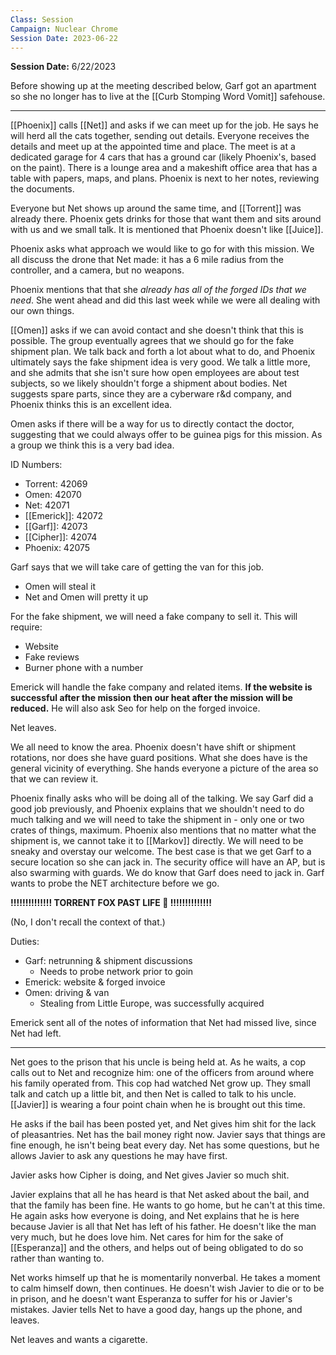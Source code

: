```yaml
---
Class: Session
Campaign: Nuclear Chrome
Session Date: 2023-06-22
---
```

**Session Date:** 6/22/2023

Before showing up at the meeting described below, Garf got an apartment so she no longer has to live at the [[Curb Stomping Word Vomit]] safehouse.

---

[[Phoenix]] calls [[Net]] and asks if we can meet up for the job. He says he will herd all the cats together, sending out details. Everyone receives the details and meet up at the appointed time and place. The meet is at a dedicated garage for 4 cars that has a ground car (likely Phoenix's, based on the paint). There is a lounge area and a makeshift office area that has a table with papers, maps, and plans. Phoenix is next to her notes, reviewing the documents.

Everyone but Net shows up around the same time, and [[Torrent]] was already there. Phoenix gets drinks for those that want them and sits around with us and we small talk. It is mentioned that Phoenix doesn't like [[Juice]].

Phoenix asks what approach we would like to go for with this mission. We all discuss the drone that Net made: it has a 6 mile radius from the controller, and a camera, but no weapons.

Phoenix mentions that that she *already has all of the forged IDs that we need*. She went ahead and did this last week while we were all dealing with our own things.

[[Omen]] asks if we can avoid contact and she doesn't think that this is possible. The group eventually agrees that we should go for the fake shipment plan. We talk back and forth a lot about what to do, and Phoenix ultimately says the fake shipment idea is very good. We talk a little more, and she admits that she isn't sure how open employees are about test subjects, so we likely shouldn't forge a shipment about bodies. Net suggests spare parts, since they are a cyberware r&d company, and Phoenix thinks this is an excellent idea.

Omen asks if there will be a way for us to directly contact the doctor, suggesting that we could always offer to be guinea pigs for this mission. As a group we think this is a very bad idea.

ID Numbers:
- Torrent: 42069
- Omen: 42070
- Net: 42071
- [[Emerick]]: 42072
- [[Garf]]: 42073
- [[Cipher]]: 42074
- Phoenix: 42075

Garf says that we will take care of getting the van for this job.
- Omen will steal it
- Net and Omen will pretty it up

For the fake shipment, we will need a fake company to sell it. This will require:
- Website
- Fake reviews
- Burner phone with a number

Emerick will handle the fake company and related items. **If the website is successful after the mission then our heat after the mission will be reduced.** He will also ask Seo for help on the forged invoice.

Net leaves.

We all need to know the area. Phoenix doesn't have shift or shipment rotations, nor does she have guard positions. What she does have is the general vicinity of everything. She hands everyone a picture of the area so that we can review it.

Phoenix finally asks who will be doing all of the talking. We say Garf did a good job previously, and Phoenix explains that we shouldn't need to do much talking and we will need to take the shipment in - only one or two crates of things, maximum. Phoenix also mentions that no matter what the shipment is, we cannot take it to [[Markov]] directly. We will need to be sneaky and overstay our welcome. The best case is that we get Garf to a secure location so she can jack in. The security office will have an AP, but is also swarming with guards. We do know that Garf does need to jack in. Garf wants to probe the NET architecture before we go.

**!!!!!!!!!!!!!! TORRENT FOX PAST LIFE 🦊 !!!!!!!!!!!!!!**

(No, I don't recall the context of that.)

Duties:
- Garf: netrunning & shipment discussions
	- Needs to probe network prior to goin
- Emerick: website & forged invoice
- Omen: driving & van
	- Stealing from Little Europe, was successfully acquired

Emerick sent all of the notes of information that Net had missed live, since Net had left.

---

Net goes to the prison that his uncle is being held at. As he waits, a cop calls out to Net and recognize him: one of the officers from around where his family operated from. This cop had watched Net grow up. They small talk and catch up a little bit, and then Net is called to talk to his uncle. [[Javier]] is wearing a four point chain when he is brought out this time.

He asks if the bail has been posted yet, and Net gives him shit for the lack of pleasantries. Net has the bail money right now. Javier says that things are fine enough, he isn't being beat every day. Net has some questions, but he allows Javier to ask any questions he may have first.

Javier asks how Cipher is doing, and Net gives Javier so much shit.

Javier explains that all he has heard is that Net asked about the bail, and that the family has been fine. He wants to go home, but he can't at this time. He again asks how everyone is doing, and Net explains that he is here because Javier is all that Net has left of his father. He doesn't like the man very much, but he does love him. Net cares for him for the sake of [[Esperanza]] and the others, and helps out of being obligated to do so rather than wanting to.

Net works himself up that he is momentarily nonverbal. He takes a moment to calm himself down, then continues. He doesn't wish Javier to die or to be in prison, and he doesn't want Esperanza to suffer for his or Javier's mistakes. Javier tells Net to have a good day, hangs up the phone, and leaves.

Net leaves and wants a cigarette.